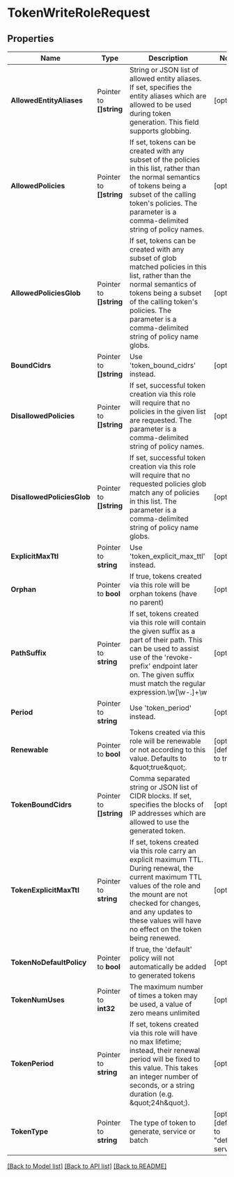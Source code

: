 # TokenWriteRoleRequest


## Properties

Name | Type | Description | Notes
------------ | ------------- | ------------- | -------------
**AllowedEntityAliases** | Pointer to **[]string** | String or JSON list of allowed entity aliases. If set, specifies the entity aliases which are allowed to be used during token generation. This field supports globbing. | [optional] 
**AllowedPolicies** | Pointer to **[]string** | If set, tokens can be created with any subset of the policies in this list, rather than the normal semantics of tokens being a subset of the calling token&#x27;s policies. The parameter is a comma-delimited string of policy names. | [optional] 
**AllowedPoliciesGlob** | Pointer to **[]string** | If set, tokens can be created with any subset of glob matched policies in this list, rather than the normal semantics of tokens being a subset of the calling token&#x27;s policies. The parameter is a comma-delimited string of policy name globs. | [optional] 
**BoundCidrs** | Pointer to **[]string** | Use &#x27;token_bound_cidrs&#x27; instead. | [optional] 
**DisallowedPolicies** | Pointer to **[]string** | If set, successful token creation via this role will require that no policies in the given list are requested. The parameter is a comma-delimited string of policy names. | [optional] 
**DisallowedPoliciesGlob** | Pointer to **[]string** | If set, successful token creation via this role will require that no requested policies glob match any of policies in this list. The parameter is a comma-delimited string of policy name globs. | [optional] 
**ExplicitMaxTtl** | Pointer to **string** | Use &#x27;token_explicit_max_ttl&#x27; instead. | [optional] 
**Orphan** | Pointer to **bool** | If true, tokens created via this role will be orphan tokens (have no parent) | [optional] 
**PathSuffix** | Pointer to **string** | If set, tokens created via this role will contain the given suffix as a part of their path. This can be used to assist use of the &#x27;revoke-prefix&#x27; endpoint later on. The given suffix must match the regular expression.\\w[\\w-.]+\\w | [optional] 
**Period** | Pointer to **string** | Use &#x27;token_period&#x27; instead. | [optional] 
**Renewable** | Pointer to **bool** | Tokens created via this role will be renewable or not according to this value. Defaults to \&quot;true\&quot;. | [optional] [default to true]
**TokenBoundCidrs** | Pointer to **[]string** | Comma separated string or JSON list of CIDR blocks. If set, specifies the blocks of IP addresses which are allowed to use the generated token. | [optional] 
**TokenExplicitMaxTtl** | Pointer to **string** | If set, tokens created via this role carry an explicit maximum TTL. During renewal, the current maximum TTL values of the role and the mount are not checked for changes, and any updates to these values will have no effect on the token being renewed. | [optional] 
**TokenNoDefaultPolicy** | Pointer to **bool** | If true, the &#x27;default&#x27; policy will not automatically be added to generated tokens | [optional] 
**TokenNumUses** | Pointer to **int32** | The maximum number of times a token may be used, a value of zero means unlimited | [optional] 
**TokenPeriod** | Pointer to **string** | If set, tokens created via this role will have no max lifetime; instead, their renewal period will be fixed to this value. This takes an integer number of seconds, or a string duration (e.g. \&quot;24h\&quot;). | [optional] 
**TokenType** | Pointer to **string** | The type of token to generate, service or batch | [optional] [default to "default-service"]





[[Back to Model list]](../README.md#documentation-for-models) [[Back to API list]](../README.md#documentation-for-api-endpoints) [[Back to README]](../README.md)


